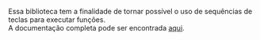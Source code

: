 Essa biblioteca tem a finalidade de tornar possível o uso de sequências de teclas para executar funções.
<br />
A documentação completa pode ser encontrada [aqui](https://randompianist.github.io/combinarTeclas/).
